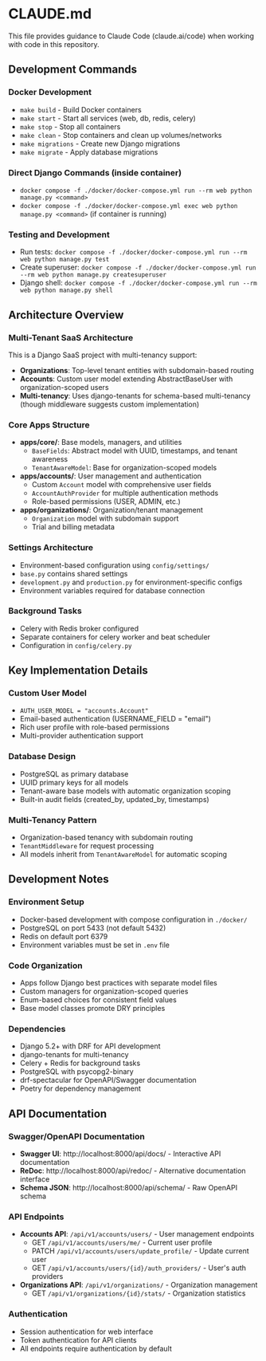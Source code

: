 # CLAUDE.md

This file provides guidance to Claude Code (claude.ai/code) when working with code in this repository.

## Development Commands

### Docker Development
- `make build` - Build Docker containers
- `make start` - Start all services (web, db, redis, celery)
- `make stop` - Stop all containers
- `make clean` - Stop containers and clean up volumes/networks
- `make migrations` - Create new Django migrations
- `make migrate` - Apply database migrations

### Direct Django Commands (inside container)
- `docker compose -f ./docker/docker-compose.yml run --rm web python manage.py <command>`
- `docker compose -f ./docker/docker-compose.yml exec web python manage.py <command>` (if container is running)

### Testing and Development
- Run tests: `docker compose -f ./docker/docker-compose.yml run --rm web python manage.py test`
- Create superuser: `docker compose -f ./docker/docker-compose.yml run --rm web python manage.py createsuperuser`
- Django shell: `docker compose -f ./docker/docker-compose.yml run --rm web python manage.py shell`

## Architecture Overview

### Multi-Tenant SaaS Architecture
This is a Django SaaS project with multi-tenancy support:
- **Organizations**: Top-level tenant entities with subdomain-based routing
- **Accounts**: Custom user model extending AbstractBaseUser with organization-scoped users
- **Multi-tenancy**: Uses django-tenants for schema-based multi-tenancy (though middleware suggests custom implementation)

### Core Apps Structure
- **apps/core/**: Base models, managers, and utilities
  - `BaseFields`: Abstract model with UUID, timestamps, and tenant awareness
  - `TenantAwareModel`: Base for organization-scoped models
- **apps/accounts/**: User management and authentication
  - Custom `Account` model with comprehensive user fields
  - `AccountAuthProvider` for multiple authentication methods
  - Role-based permissions (USER, ADMIN, etc.)
- **apps/organizations/**: Organization/tenant management
  - `Organization` model with subdomain support
  - Trial and billing metadata

### Settings Architecture
- Environment-based configuration using `config/settings/`
- `base.py` contains shared settings
- `development.py` and `production.py` for environment-specific configs
- Environment variables required for database connection

### Background Tasks
- Celery with Redis broker configured
- Separate containers for celery worker and beat scheduler
- Configuration in `config/celery.py`

## Key Implementation Details

### Custom User Model
- `AUTH_USER_MODEL = "accounts.Account"`
- Email-based authentication (USERNAME_FIELD = "email")
- Rich user profile with role-based permissions
- Multi-provider authentication support

### Database Design
- PostgreSQL as primary database
- UUID primary keys for all models
- Tenant-aware base models with automatic organization scoping
- Built-in audit fields (created_by, updated_by, timestamps)

### Multi-Tenancy Pattern
- Organization-based tenancy with subdomain routing
- `TenantMiddleware` for request processing
- All models inherit from `TenantAwareModel` for automatic scoping

## Development Notes

### Environment Setup
- Docker-based development with compose configuration in `./docker/`
- PostgreSQL on port 5433 (not default 5432)
- Redis on default port 6379
- Environment variables must be set in `.env` file

### Code Organization
- Apps follow Django best practices with separate model files
- Custom managers for organization-scoped queries
- Enum-based choices for consistent field values
- Base model classes promote DRY principles

### Dependencies
- Django 5.2+ with DRF for API development
- django-tenants for multi-tenancy
- Celery + Redis for background tasks
- PostgreSQL with psycopg2-binary
- drf-spectacular for OpenAPI/Swagger documentation
- Poetry for dependency management

## API Documentation

### Swagger/OpenAPI Documentation
- **Swagger UI**: http://localhost:8000/api/docs/ - Interactive API documentation
- **ReDoc**: http://localhost:8000/api/redoc/ - Alternative documentation interface
- **Schema JSON**: http://localhost:8000/api/schema/ - Raw OpenAPI schema

### API Endpoints
- **Accounts API**: `/api/v1/accounts/users/` - User management endpoints
  - GET `/api/v1/accounts/users/me/` - Current user profile
  - PATCH `/api/v1/accounts/users/update_profile/` - Update current user
  - GET `/api/v1/accounts/users/{id}/auth_providers/` - User's auth providers
- **Organizations API**: `/api/v1/organizations/` - Organization management
  - GET `/api/v1/organizations/{id}/stats/` - Organization statistics

### Authentication
- Session authentication for web interface
- Token authentication for API clients
- All endpoints require authentication by default